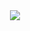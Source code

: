 <div align="center">
  <img src="https://capsule-render.vercel.app/api?type=transparent&color=0:383838,100:030202&height=80&text=🧑🏻‍💻%20👩🏿‍💻%20🧑🏼‍💻%20👩🏾‍💻%20🧑🏽‍💻%20👩🏽‍💻%20🧑🏾‍💻%20👩🏼‍💻%20🧑🏿‍💻%20👩🏻‍💻&animation=twinkling&fontColor=ffffff&fontSize=40"/>
</div>

<!-- <div align="center">
  <h2 style="border-bottom: 1px solid #21262d; color: #c9d1d9;"></h2>
  <div style="font-weight: 700; font-size: 15px; text-align: center; color: #c9d1d9;"></div>
</div>

<div align="center">
  <h2 style="border-bottom: 1px solid #21262d; color: #c9d1d9;">🛠️ Tech Stacks</h2><br/>
  
  <div style="margin: 0 auto; text-align: center;" align="center"/>
    <img src="https://img.shields.io/badge/HTML5-E34F26?style=for-the-badge&logo=HTML5&logoColor=white"/>
    <img src="https://img.shields.io/badge/CSS3-1572B6?style=for-the-badge&logo=CSS3&logoColor=white"/>
    <img src="https://img.shields.io/badge/Javascript-F7DF1E?style=for-the-badge&logo=Javascript&logoColor=white"/>
    <img src="https://img.shields.io/badge/jQuery-0769AD?style=for-the-badge&logo=jQuery&logoColor=white"/>
    <br/>
    <img src="https://img.shields.io/badge/Visual_Studio_Code-0078D4?style=for-the-badge&logo=visual%20studio%20code&logoColor=white"/>
    <img src="https://img.shields.io/badge/Eclipse-2C2255?style=for-the-badge&logo=eclipse&logoColor=white"/>
    <img src="https://img.shields.io/badge/Spring Boot-6DB33F?style=for-the-badge&logo=Spring Boot&logoColor=white"/>
    <br/>
    <img src="https://img.shields.io/badge/Adobe%20Illustrator-FF9A00?style=for-the-badge&logo=adobe%20illustrator&logoColor=white"/>
    <img src="https://img.shields.io/badge/Adobe%20Photoshop-31A8FF?style=for-the-badge&logo=Adobe%20Photoshop&logoColor=black"/>
    <br/>
    <img src="https://img.shields.io/badge/Figma-F24E1E?style=for-the-badge&logo=Figma&logoColor=white"/>
    <img src="https://img.shields.io/badge/Github-181717?style=for-the-badge&logo=Github&logoColor=white"/>
    <img src="https://img.shields.io/badge/Git-F05032?style=for-the-badge&logo=Git&logoColor=white"/>
  </div>
</div>

<div align="center">
  <h2 style="border-bottom: 1px solid #21262d; color: #c9d1d9;">🧑‍💻 Contact me</h2><br/>
  
  <div align="center">
    <a href="https://www.instagram.com/98.1106">
      <img src="https://img.shields.io/badge/Instagram-E4405F?style=for-the-badge&logo=Instagram&logoColor=white&link=98.1106"/>
    </a>
    <a href=mailto:shinhwiiron@gmail.com>
      <img src="https://img.shields.io/badge/Gmail-EA4335?style=for-the-badge&logo=Gmail&logoColor=white&link=mailto:shinhwiiron@gmail.com"/>
    </a>
  </div>
</div> -->

<!-- <div align="center">
  <h2 style="border-bottom: 1px solid #d8dee4; color: #282d33;">🏅 Stats</h2>
  
  <div align="center">
    <img src="https://github-readme-stats.vercel.app/api?username=hwiiron&bg_color=180,00000000,ffffff&title_color=ffffff&text_color=ffffff"/>
  </div>
</div> -->
    
<!--
**hwiiron/hwiiron** is a ✨ _special_ ✨ repository because its `README.md` (this file) appears on your GitHub profile.

Here are some ideas to get you started:

- 🔭 I’m currently working on ...
- 🌱 I’m currently learning ...
- 👯 I’m looking to collaborate on ...
- 🤔 I’m looking for help with ...
- 💬 Ask me about ...
- 📫 How to reach me: ...
- 😄 Pronouns: ...
- ⚡ Fun fact: ...
-->
